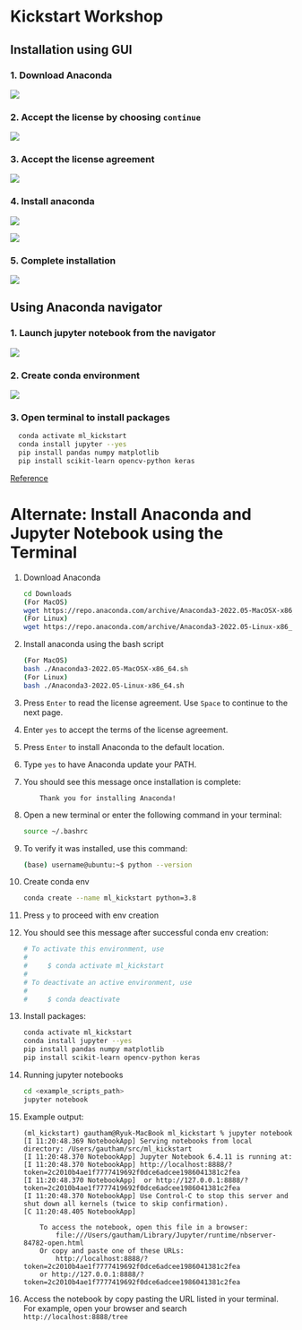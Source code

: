 # Kickstart Workshop

## Installation using GUI

### 1. Download Anaconda
![](/assets/1.png)

### 2. Accept the license by choosing `continue`
![](/assets/2.png)

### 3. Accept the license agreement
![](/assets/3.png)

### 4. Install anaconda
![](/assets/4.png)

![](/assets/5.png)

### 5. Complete installation
![](/assets/6.png)


## Using Anaconda navigator

### 1. Launch jupyter notebook from the navigator
![](/assets/7.png)

### 2. Create conda environment
![](/assets/8.png)


### 3. Open terminal to install packages
  ``` bash
    conda activate ml_kickstart
    conda install jupyter --yes
    pip install pandas numpy matplotlib 
    pip install scikit-learn opencv-python keras
```

[Reference](https://sparkbyexamples.com/python/install-anaconda-jupyter-notebook/)



# Alternate: Install Anaconda and Jupyter Notebook using the Terminal

1.   Download Anaconda    
        ```bash
        cd Downloads
        (For MacOS) 
        wget https://repo.anaconda.com/archive/Anaconda3-2022.05-MacOSX-x86_64.sh
        (For Linux)
        wget https://repo.anaconda.com/archive/Anaconda3-2022.05-Linux-x86_64.sh
        ```
2. Install anaconda using the bash script
    ```bash
    (For MacOS)
    bash ./Anaconda3-2022.05-MacOSX-x86_64.sh
    (For Linux)
    bash ./Anaconda3-2022.05-Linux-x86_64.sh
    ```
3. Press `Enter` to read the license agreement. Use `Space` to continue to the next page.
4. Enter `yes` to accept the terms of the license agreement.
5. Press `Enter` to install Anaconda to the default location.
6. Type `yes` to have Anaconda update your PATH.
7. You should see this message once installation is complete:
    ```
        Thank you for installing Anaconda!
    ```
8. Open a new terminal or enter the following command in your terminal:
    ```bash
    source ~/.bashrc
    ```
9. To verify it was installed, use this command:
    ```bash
    (base) username@ubuntu:~$ python --version
    ```

10. Create conda env
    ```bash
    conda create --name ml_kickstart python=3.8
    ```
11. Press `y` to proceed with env creation
12. You should see this message after successful conda env creation:
    ```bash
    # To activate this environment, use
    #
    #     $ conda activate ml_kickstart
    #
    # To deactivate an active environment, use
    #
    #     $ conda deactivate
    ```

13. Install packages:
    ``` bash
    conda activate ml_kickstart
    conda install jupyter --yes
    pip install pandas numpy matplotlib 
    pip install scikit-learn opencv-python keras
    ```

14. Running jupyter notebooks    
    ```bash
    cd <example_scripts_path> 
    jupyter notebook
    ```

15. Example output:
    ```
    (ml_kickstart) gautham@Ryuk-MacBook ml_kickstart % jupyter notebook
    [I 11:20:48.369 NotebookApp] Serving notebooks from local directory: /Users/gautham/src/ml_kickstart
    [I 11:20:48.370 NotebookApp] Jupyter Notebook 6.4.11 is running at:
    [I 11:20:48.370 NotebookApp] http://localhost:8888/?token=2c2010b4ae1f7777419692f0dce6adcee1986041381c2fea
    [I 11:20:48.370 NotebookApp]  or http://127.0.0.1:8888/?token=2c2010b4ae1f7777419692f0dce6adcee1986041381c2fea
    [I 11:20:48.370 NotebookApp] Use Control-C to stop this server and shut down all kernels (twice to skip confirmation).
    [C 11:20:48.405 NotebookApp] 
        
        To access the notebook, open this file in a browser:
            file:///Users/gautham/Library/Jupyter/runtime/nbserver-84782-open.html
        Or copy and paste one of these URLs:
            http://localhost:8888/?token=2c2010b4ae1f7777419692f0dce6adcee1986041381c2fea
        or http://127.0.0.1:8888/?token=2c2010b4ae1f7777419692f0dce6adcee1986041381c2fea

    ```

16. Access the notebook by copy pasting the URL listed in your terminal. For example, open your browser and search `http://localhost:8888/tree`